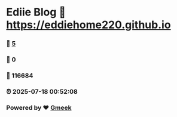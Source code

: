 # Ediie Blog :link: https://eddiehome220.github.io 
### :page_facing_up: [5](https://eddiehome220.github.io/tag.html) 
### :speech_balloon: 0 
### :hibiscus: 116684 
### :alarm_clock: 2025-07-18 00:52:08 
### Powered by :heart: [Gmeek](https://github.com/Meekdai/Gmeek)
